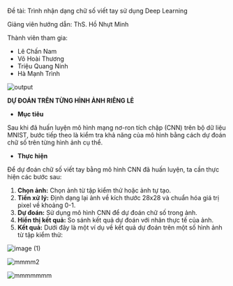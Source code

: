Đề tài: Trình nhận dạng chữ số viết tay sử dụng Deep Learning


Giảng viên hướng dẫn: ThS. Hồ Nhựt Minh


Thành viên tham gia:
- Lê Chấn Nam
- Võ Hoài Thương
- Triệu Quang Ninh
- Hà Mạnh Trình


![output](https://github.com/user-attachments/assets/bebe03b4-e8f8-4430-b41d-c3aee1a69b61)

**DỰ ĐOÁN TRÊN TỪNG HÌNH ẢNH RIÊNG LẺ**

- **Mục tiêu**

Sau khi đã huấn luyện mô hình mạng nơ-ron tích chập (CNN) trên bộ dữ liệu MNIST, bước tiếp theo là kiểm tra khả năng của mô hình bằng cách dự đoán chữ số trên từng hình ảnh cụ thể.

- **Thực hiện**

Để dự đoán chữ số viết tay bằng mô hình CNN đã huấn luyện, ta cần thực hiện các bước sau:

1. **Chọn ảnh:** Chọn ảnh từ tập kiểm thử hoặc ảnh tự tạo.
2. **Tiền xử lý:** Định dạng lại ảnh về kích thước 28x28 và chuẩn hóa giá trị pixel về khoảng 0-1.
3. **Dự đoán:** Sử dụng mô hình CNN để dự đoán chữ số trong ảnh.
4. **Hiển thị kết quả:** So sánh kết quả dự đoán với nhãn thực tế của ảnh.
5. **Kết quả:** Dưới đây là một ví dụ về kết quả dự đoán trên một số hình ảnh từ tập kiểm thử:

![image (1)](https://github.com/user-attachments/assets/2763c07a-c72a-4211-bb4f-e2486bfdc0dc)


![mmmm2](https://github.com/user-attachments/assets/b52f2142-901c-42a2-a577-5f104c74fb1b)


![mmmmmmm](https://github.com/user-attachments/assets/2a416df1-1bb9-4d47-8de5-a61fa8251642)

